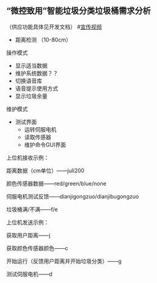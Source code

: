 ## “微控致用”智能垃圾分类垃圾桶需求分析
（供应功能具体见开发文档）
#[宣传视频](https://www.bilibili.com/video/BV1Nq4y1L7mA?t=30)
- 距离检测 （10-80cm）

操作模式

- 显示适当数据
- 维护系统数据？？
- 切换语音库
- 语音提示使用方式
- 显示垃圾余量

维护模式

- 测试界面
  - 运转伺服电机
  - 读取传感器
  - 维护命令GUI界面

上位机接收示例：

距离数据（cm单位）——juli200

颜色传感器数据——red/green/blue/none

伺服电机测试反馈——dianjigongzuo/dianjibugongzuo

垃圾桶满/不满——f/e

上位机发送示例：

获取用户距离——j

获取颜色传感器颜色——c

开始运行（反馈用户距离并开始垃圾分类）——g

测试伺服电机——d







 
